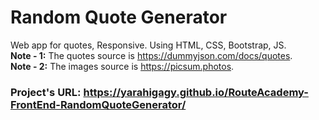 # Random Quote Generator
Web app for quotes, Responsive. Using HTML, CSS, Bootstrap, JS. <br />
**Note - 1:** The quotes source is https://dummyjson.com/docs/quotes. <br />
**Note - 2:** The images source is https://picsum.photos.
### Project's URL: https://yarahigagy.github.io/RouteAcademy-FrontEnd-RandomQuoteGenerator/
